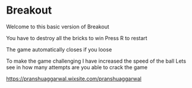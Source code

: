 # Breakout

Welcome to this basic version of Breakout

You have to destroy all the bricks to win
Press R to restart

The game automatically closes if you loose

To make the game challenging I have increased the speed of the ball
Lets see in how many attempts are you able to crack the game

https://pranshuaggarwal.wixsite.com/pranshuaggarwal
